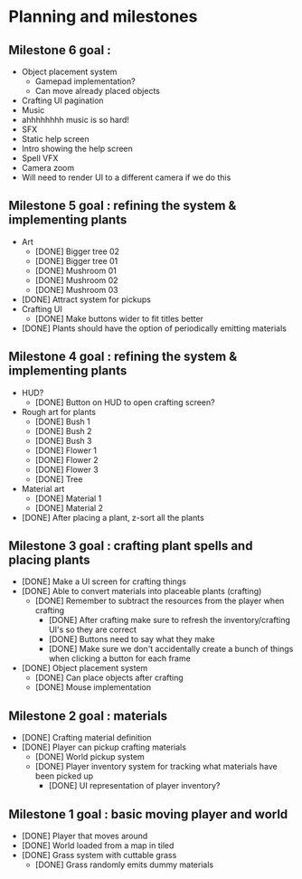 # Planning and milestones

## Milestone 6 goal : 

- Object placement system
    - Gamepad implementation?
    - Can move already placed objects
- Crafting UI pagination
- Music
 - ahhhhhhhh music is so hard!
- SFX
- Static help screen
- Intro showing the help screen
- Spell VFX
- Camera zoom
 - Will need to render UI to a different camera if we do this
 
## Milestone 5 goal : refining the system & implementing plants

- Art
    - [DONE] Bigger tree 02
    - [DONE] Bigger tree 01
    - [DONE] Mushroom 01
    - [DONE] Mushroom 02
    - [DONE] Mushroom 03
- [DONE] Attract system for pickups
- Crafting UI
    - [DONE] Make buttons wider to fit titles better
- [DONE] Plants should have the option of periodically emitting materials

## Milestone 4 goal : refining the system & implementing plants

- HUD?
    - [DONE] Button on HUD to open crafting screen?
- Rough art for plants
    - [DONE] Bush 1
    - [DONE] Bush 2
    - [DONE] Bush 3
    - [DONE] Flower 1
    - [DONE] Flower 2
    - [DONE] Flower 3
    - [DONE] Tree
- Material art
    - [DONE] Material 1
    - [DONE] Material 2
- [DONE] After placing a plant, z-sort all the plants

## Milestone 3 goal : crafting plant spells and placing plants

- [DONE] Make a UI screen for crafting things
- [DONE] Able to convert materials into placeable plants (crafting)
    - [DONE] Remember to subtract the resources from the player when crafting
        - [DONE] After crafting make sure to refresh the inventory/crafting UI's so they are correct
        - [DONE] Buttons need to say what they make
        - [DONE] Make sure we don't accidentally create a bunch of things when clicking a button for each frame
- [DONE] Object placement system
   - [DONE] Can place objects after crafting
   - [DONE] Mouse implementation

## Milestone 2 goal : materials

- [DONE] Crafting material definition
- [DONE] Player can pickup crafting materials
    - [DONE] World pickup system
    - [DONE] Player inventory system for tracking what materials have been picked up
        - [DONE] UI representation of player inventory?

## Milestone 1 goal : basic moving player and world

- [DONE] Player that moves around
- [DONE] World loaded from a map in tiled
- [DONE] Grass system with cuttable grass
    - [DONE] Grass randomly emits dummy materials

